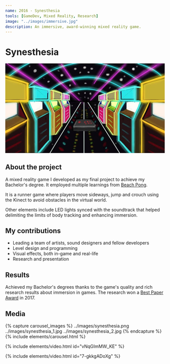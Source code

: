 ```yaml
---
name: 2016 - Synesthesia
tools: [GameDev, Mixed Reality, Research]
image: "../images/immersive.jpg"
description: An immersive, award-winning mixed reality game.
---
```


# Synesthesia

![Intro](../images/immersive.jpg "Concept art of Synesthesia")

## About the project

A mixed reality game I developed as my final project to achieve my Bachelor's degree. It employed multiple learnings from [Beach Pong](https://arthursb.github.io/projects/2014-beachpong).

It is a runner game where players move sideways, jump and crouch using the Kinect to avoid obstacles in the virtual world. 

Other elements include LED lights synced with the soundtrack that helped delimiting the limits of body tracking and enhancing immersion.

## My contributions

- Leading a team of artists, sound designers and fellow developers
- Level design and programming
- Visual effects, both in-game and real-life
- Research and presentation

## Results

Achieved my Bachelor's degrees thanks to the game's quality and rich research results about immersion in games. The research won a [Best Paper Award](http://usuarios.upf.br/~rieder/svr2017/awards.html) in 2017.

## Media

{% capture carousel_images %}
../images/synesthesia.png
../images/synesthesia_1.jpg
../images/synesthesia_2.jpg
{% endcapture %}
{% include elements/carousel.html %}

{% include elements/video.html id="vNqGImMW_KE" %}

{% include elements/video.html id="7-gkkgADoXg" %}

